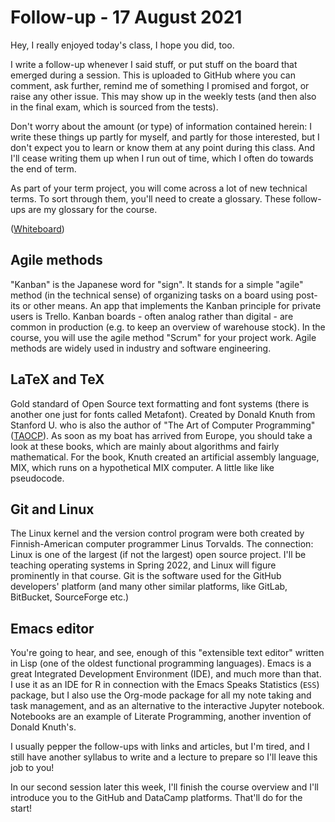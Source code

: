 
# Follow-up - 17 August 2021

Hey, I really enjoyed today's class, I hope you did, too.

I write a follow-up whenever I said stuff, or put stuff on the
board that emerged during a session. This is uploaded to GitHub
where you can comment, ask further, remind me of something I
promised and forgot, or raise any other issue. This may show up in
the weekly tests (and then also in the final exam, which is
sourced from the tests).

Don't worry about the amount (or type) of information contained
herein: I write these things up partly for myself, and partly for
those interested, but I don't expect you to learn or know them at
any point during this class. And I'll cease writing them up when I
run out of time, which I often do towards the end of term.

As part of your term project, you will come across a lot of new
technical terms. To sort through them, you'll need to create a
glossary. These follow-ups are my glossary for the course.

([Whiteboard](https://drive.google.com/file/d/14GruRbuXnLwofI_6nj8yIAC8P6atYD8I/view?usp=sharing))


## Agile methods

"Kanban" is the Japanese word for "sign". It stands for a simple
"agile" method (in the technical sense) of organizing tasks on a
board using post-its or other means. An app that implements the
Kanban principle for private users is Trello. Kanban boards -
often analog rather than digital - are common in production
(e.g. to keep an overview of warehouse stock). In the course, you
will use the agile method "Scrum" for your project work. Agile
methods are widely used in industry and software engineering.


## LaTeX and TeX

Gold standard of Open Source text formatting and font systems
(there is another one just for fonts called Metafont). Created by
Donald Knuth from Stanford U. who is also the author of "The Art
of Computer Programming" ([TAOCP](https://www-cs-faculty.stanford.edu/~knuth/taocp.html)). As soon as my boat has arrived
from Europe, you should take a look at these books, which are
mainly about algorithms and fairly mathematical. For the book,
Knuth created an artificial assembly language, MIX, which runs on
a hypothetical MIX computer. A little like like pseudocode.


## Git and Linux

The Linux kernel and the version control program were both
created by Finnish-American computer programmer Linus
Torvalds. The connection: Linux is one of the largest (if not the
largest) open source project. I'll be teaching operating systems
in Spring 2022, and Linux will figure prominently in that
course. Git is the software used for the GitHub developers'
platform (and many other similar platforms, like GitLab,
BitBucket, SourceForge etc.)


## Emacs editor

You're going to hear, and see, enough of this "extensible text
editor" written in Lisp (one of the oldest functional programming
languages). Emacs is a great Integrated Development Environment
(IDE), and much more than that. I use it as an IDE for R in
connection with the Emacs Speaks Statistics (`ESS`) package, but
I also use the Org-mode package for all my note taking and task
management, and as an alternative to the interactive Jupyter
notebook. Notebooks are an example of Literate Programming,
another invention of Donald Knuth's.

I usually pepper the follow-ups with links and articles, but I'm
tired, and I still have another syllabus to write and a lecture
to prepare so I'll leave this job to you!

In our second session later this week, I'll finish the course
overview and I'll introduce you to the GitHub and DataCamp
platforms. That'll do for the start!

